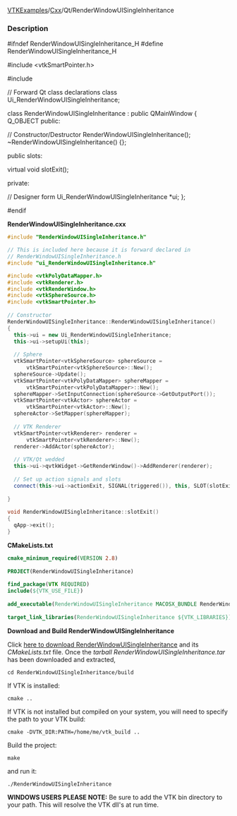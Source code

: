 [VTKExamples](/index/)/[Cxx](/Cxx)/Qt/RenderWindowUISingleInheritance

### Description
<source lang="cpp">
#ifndef RenderWindowUISingleInheritance_H
#define RenderWindowUISingleInheritance_H
 
#include <vtkSmartPointer.h>

#include <QMainWindow>
 
// Forward Qt class declarations
class Ui_RenderWindowUISingleInheritance;
 
class RenderWindowUISingleInheritance : public QMainWindow
{
  Q_OBJECT
public:
 
  // Constructor/Destructor
  RenderWindowUISingleInheritance(); 
  ~RenderWindowUISingleInheritance() {};
 
public slots:
 
  virtual void slotExit();

private:
 
  // Designer form
  Ui_RenderWindowUISingleInheritance *ui;
};
 
#endif
</source>

**RenderWindowUISingleInheritance.cxx**
```c++
#include "RenderWindowUISingleInheritance.h"

// This is included here because it is forward declared in
// RenderWindowUISingleInheritance.h
#include "ui_RenderWindowUISingleInheritance.h"

#include <vtkPolyDataMapper.h>
#include <vtkRenderer.h>
#include <vtkRenderWindow.h>
#include <vtkSphereSource.h>
#include <vtkSmartPointer.h>
 
// Constructor
RenderWindowUISingleInheritance::RenderWindowUISingleInheritance() 
{
  this->ui = new Ui_RenderWindowUISingleInheritance;
  this->ui->setupUi(this);
 
  // Sphere
  vtkSmartPointer<vtkSphereSource> sphereSource = 
      vtkSmartPointer<vtkSphereSource>::New();
  sphereSource->Update();
  vtkSmartPointer<vtkPolyDataMapper> sphereMapper =
      vtkSmartPointer<vtkPolyDataMapper>::New();
  sphereMapper->SetInputConnection(sphereSource->GetOutputPort());
  vtkSmartPointer<vtkActor> sphereActor = 
      vtkSmartPointer<vtkActor>::New();
  sphereActor->SetMapper(sphereMapper);
 
  // VTK Renderer
  vtkSmartPointer<vtkRenderer> renderer = 
      vtkSmartPointer<vtkRenderer>::New();
  renderer->AddActor(sphereActor);
 
  // VTK/Qt wedded
  this->ui->qvtkWidget->GetRenderWindow()->AddRenderer(renderer);
 
  // Set up action signals and slots
  connect(this->ui->actionExit, SIGNAL(triggered()), this, SLOT(slotExit()));
 
}
 
void RenderWindowUISingleInheritance::slotExit() 
{
  qApp->exit();
}
```
**CMakeLists.txt**
```cmake
cmake_minimum_required(VERSION 2.8)
 
PROJECT(RenderWindowUISingleInheritance)
 
find_package(VTK REQUIRED)
include(${VTK_USE_FILE})
 
add_executable(RenderWindowUISingleInheritance MACOSX_BUNDLE RenderWindowUISingleInheritance.cxx)
 
target_link_libraries(RenderWindowUISingleInheritance ${VTK_LIBRARIES})
```

**Download and Build RenderWindowUISingleInheritance**

Click [here to download RenderWindowUISingleInheritance](https://github.com/lorensen/VTKWikiExamplesTarballs/raw/master/RenderWindowUISingleInheritance.tar) and its *CMakeLists.txt* file.
Once the *tarball RenderWindowUISingleInheritance.tar* has been downloaded and extracted,
```
cd RenderWindowUISingleInheritance/build 
```
If VTK is installed:
```
cmake ..
```
If VTK is not installed but compiled on your system, you will need to specify the path to your VTK build:
```
cmake -DVTK_DIR:PATH=/home/me/vtk_build ..
```
Build the project:
```
make
```
and run it:
```
./RenderWindowUISingleInheritance
```
**WINDOWS USERS PLEASE NOTE:** Be sure to add the VTK bin directory to your path. This will resolve the VTK dll's at run time.

